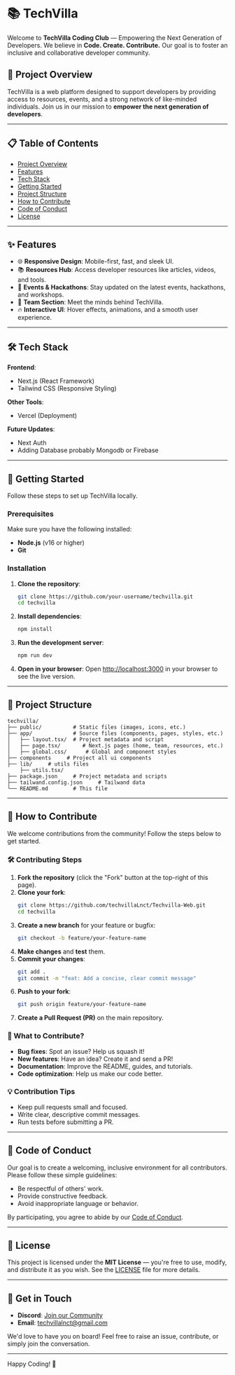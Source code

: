 # 📚 TechVilla
Welcome to **TechVilla Coding Club** — Empowering the Next Generation of Developers. We believe in **Code. Create. Contribute.** Our goal is to foster an inclusive and collaborative developer community.

## 🚀 Project Overview
TechVilla is a web platform designed to support developers by providing access to resources, events, and a strong network of like-minded individuals. Join us in our mission to **empower the next generation of developers**.

---

## 📋 Table of Contents
- [Project Overview](#-project-overview)
- [Features](#-features)
- [Tech Stack](#-tech-stack)
- [Getting Started](#-getting-started)
- [Project Structure](#-project-structure)
- [How to Contribute](#-how-to-contribute)
- [Code of Conduct](#-code-of-conduct)
- [License](#-license)

---

## ✨ Features
- 🌐 **Responsive Design**: Mobile-first, fast, and sleek UI.
- 📚 **Resources Hub**: Access developer resources like articles, videos, and tools.
- 📅 **Events & Hackathons**: Stay updated on the latest events, hackathons, and workshops.
- 👥 **Team Section**: Meet the minds behind TechVilla.
- 🔥 **Interactive UI**: Hover effects, animations, and a smooth user experience.

---

## 🛠️ Tech Stack
**Frontend**:
- Next.js (React Framework)
- Tailwind CSS (Responsive Styling)

**Other Tools**:
- Vercel (Deployment)

**Future Updates**:
- Next Auth
- Adding Database probably Mongodb or Firebase

---

## 🏁 Getting Started
Follow these steps to set up TechVilla locally.

### Prerequisites
Make sure you have the following installed:
- **Node.js** (v16 or higher)
- **Git**

### Installation
1. **Clone the repository**:
   ```bash
   git clone https://github.com/your-username/techvilla.git
   cd techvilla
   ```

2. **Install dependencies**:
   ```bash
   npm install
   ```

4. **Run the development server**:
   ```bash
   npm run dev
   ```

5. **Open in your browser**:
   Open [http://localhost:3000](http://localhost:3000) in your browser to see the live version.

---

## 📁 Project Structure
```
techvilla/
├── public/          # Static files (images, icons, etc.)
├── app/             # Source files (components, pages, styles, etc.)
│   ├── layout.tsx/  # Project metadata and script
│   ├── page.tsx/       # Next.js pages (home, team, resources, etc.)
│   ├── global.css/      # Global and component styles
├── components     # Project all ui components
├── lib/     # utils files
    ├── utils.tsx/
├── package.json     # Project metadata and scripts
├── tailwand.config.json     # Tailwand data
└── README.md        # This file
```

---

## 🤝 How to Contribute
We welcome contributions from the community! Follow the steps below to get started.

### 🛠️ Contributing Steps
1. **Fork the repository** (click the "Fork" button at the top-right of this page).
2. **Clone your fork**:
   ```bash
   git clone https://github.com/techvillaLnct/Techvilla-Web.git
   cd techvilla
   ```
3. **Create a new branch** for your feature or bugfix:
   ```bash
   git checkout -b feature/your-feature-name
   ```
4. **Make changes** and **test** them.
5. **Commit your changes**:
   ```bash
   git add .
   git commit -m "feat: Add a concise, clear commit message"
   ```
6. **Push to your fork**:
   ```bash
   git push origin feature/your-feature-name
   ```
7. **Create a Pull Request (PR)** on the main repository.

### 👀 What to Contribute?
- **Bug fixes**: Spot an issue? Help us squash it!
- **New features**: Have an idea? Create it and send a PR!
- **Documentation**: Improve the README, guides, and tutorials.
- **Code optimization**: Help us make our code better.

### 💡 Contribution Tips
- Keep pull requests small and focused.
- Write clear, descriptive commit messages.
- Run tests before submitting a PR.

---

## 🧭 Code of Conduct
Our goal is to create a welcoming, inclusive environment for all contributors. Please follow these simple guidelines:
- Be respectful of others' work.
- Provide constructive feedback.
- Avoid inappropriate language or behavior.

By participating, you agree to abide by our [Code of Conduct](CODE_OF_CONDUCT.md).

---

## 📜 License
This project is licensed under the **MIT License** — you're free to use, modify, and distribute it as you wish. See the [LICENSE](LICENSE) file for more details.

---

## 💬 Get in Touch
- **Discord**: [Join our Community](https://discord.com/invite/NgXwHxKeFj)
- **Email**: techvillalnct@gmail.com

We'd love to have you on board! Feel free to raise an issue, contribute, or simply join the conversation.

---

Happy Coding! 🚀

